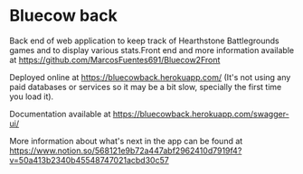 # Bluecow back
Back end of web application to keep track of Hearthstone Battlegrounds games and to display various stats.Front end and more information available at https://github.com/MarcosFuentes691/Bluecow2Front

Deployed online at https://bluecowback.herokuapp.com/ (It's not using any paid databases or services so it may be a bit slow, specially the first time you load it).

Documentation available at https://bluecowback.herokuapp.com/swagger-ui/

More information about what's next in the app can be found at https://www.notion.so/568121e9b72a447abf2962410d7919f4?v=50a413b2340b45548747021acbd30c57
